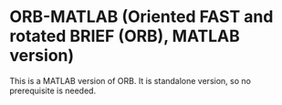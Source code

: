 # ORB-MATLAB (Oriented FAST and rotated BRIEF (ORB), MATLAB version)

This is a MATLAB version of ORB. It is standalone version, so no prerequisite is needed. 
